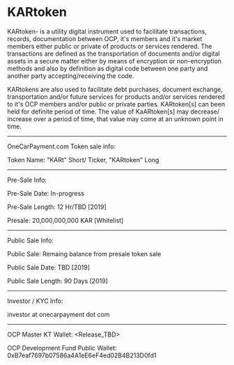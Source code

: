 # KARtoken
KARtoken- is a utility digital instrument used to facilitate transactions, records, documentation between OCP, it's members and it's market members either public or private of products or services rendered. The transactions are defined as the transportation of documents and/or digital assets in a secure matter either by means of encryption or non-encryption methods and also by definition as digital code between one party and another party accepting/receiving the code.

KARtokens are also used to facilitate debt purchases, document exchange, transportation and/or future services for products and/or services rendered to it's OCP members and/or public or private parties. KARtoken[s] can been held for definite period of time. The value of KaARtoken[s] may decrease/ increase over a period of time, that value may come at an unknown point in time.

********************************************
OneCarPayment.com Token sale info:

Token Name: "KARt" Short/ Ticker, "KARtoken" Long
________________________________________________________________________________________
Pre-Sale Info:

Pre-Sale Date: In-progress

Pre-Sale Length: 12 Hr/TBD [2019]

Presale: 20,000,000,000 KAR [Whitelist]
________________________________________________________________________________________
Public Sale Info:

Public Sale: Remaing balance from presale token sale

Public Sale Date: TBD [2019]

Public Sale Length: 90 Days [2019]
________________________________________________________________________________________
Investor / KYC Info:

investor at onecarpayment dot com

****************************************

OCP Master KT Wallet: <Release_TBD>

OCP Development Fund Public Wallet: 0xB7eaf7697b07586a4A1eE6eF4ed02B4B213D0fd1 <Not part of the token sale>

